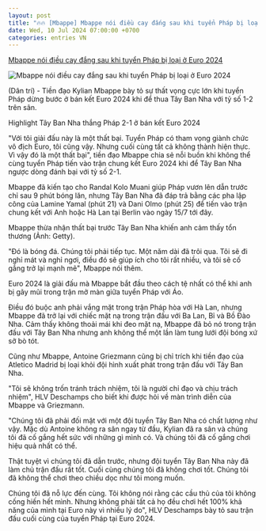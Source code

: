 ```yaml
---
layout: post
title: "🔥🔥 [Mbappe] Mbappe nói điều cay đắng sau khi tuyển Pháp bị loại ở Euro 2024"
date: Wed, 10 Jul 2024 07:00:00 +0700
categories: entries VN
---
```

[Mbappe nói điều cay đắng sau khi tuyển Pháp bị loại ở Euro 2024](https://dantri.com.vn/the-thao/mbappe-noi-dieu-cay-dang-sau-khi-tuyen-phap-bi-loai-o-euro-2024-20240710154557482.htm)

![Mbappe nói điều cay đắng sau khi tuyển Pháp bị loại ở Euro 2024](https://cdn1.dantri.com.vn/6qzvhXU4_tXNjZABzQWNcPZbojU=/zoom/1200_630/2024/07/10/1720559197625lcgalleryimagemu-crop-1720601008084.jpeg)

(Dân trí) - Tiền đạo Kylian Mbappe bày tỏ sự thất vọng cực lớn khi tuyển Pháp dừng bước ở bán kết Euro 2024 khi để thua Tây Ban Nha với tỷ số 1-2 trên sân.

Highlight Tây Ban Nha thắng Pháp 2-1 ở bán kết Euro 2024

"Với tôi giải đấu này là một thất bại. Tuyển Pháp có tham vọng giành chức vô địch Euro, tôi cũng vậy. Nhưng cuối cùng tất cả không thành hiện thực. Vì vậy đó là một thất bại", tiền đạo Mbappe chia sẻ nỗi buồn khi không thể cùng tuyển Pháp tiến vào trận chung kết Euro 2024 khi để Tây Ban Nha ngược dòng đánh bại với tỷ số 2-1.

Mbappe đã kiến tạo cho Randal Kolo Muani giúp Pháp vươn lên dẫn trước chỉ sau 9 phút bóng lăn, nhưng Tây Ban Nha đã đáp trả bằng các pha lập công của Lamine Yamal (phút 21) và Dani Olmo (phút 25) để tiến vào trận chung kết với Anh hoặc Hà Lan tại Berlin vào ngày 15/7 tới đây.

Mbappe thừa nhận thất bại trước Tây Ban Nha khiến anh cảm thấy tổn thương (Ảnh: Getty).

"Đó là bóng đá. Chúng tôi phải tiếp tục. Một năm dài đã trôi qua. Tôi sẽ đi nghỉ mát và nghỉ ngơi, điều đó sẽ giúp ích cho tôi rất nhiều, và tôi sẽ cố gắng trở lại mạnh mẽ", Mbappe nói thêm.

Euro 2024 là giải đấu mà Mbappe bắt đầu theo cách tệ nhất có thể khi anh bị gãy mũi trong trận mở màn giữa tuyển Pháp với Áo.

Điều đó buộc anh phải vắng mặt trong trận Pháp hòa với Hà Lan, nhưng Mbappe đã trở lại với chiếc mặt nạ trong trận đấu với Ba Lan, Bỉ và Bồ Đào Nha. Cảm thấy không thoải mái khi đeo mặt nạ, Mbappe đã bỏ nó trong trận đấu với Tây Ban Nha nhưng anh không thể một lần làm tung lưới đội bóng xứ sở bò tót.

Cũng như Mbappe, Antoine Griezmann cũng bị chỉ trích khi tiền đạo của Atletico Madrid bị loại khỏi đội hình xuất phát trong trận đấu với Tây Ban Nha.

"Tôi sẽ không trốn tránh trách nhiệm, tôi là người chỉ đạo và chịu trách nhiệm", HLV Deschamps cho biết khi được hỏi về màn trình diễn của Mbappe và Griezmann.

"Chúng tôi đã phải đối mặt với một đội tuyển Tây Ban Nha có chất lượng như vậy. Mặc dù Antoine không ra sân ngay từ đầu, Kylian đã ra sân và chúng tôi đã cố gắng hết sức với những gì mình có. Và chúng tôi đã cố gắng chơi hiệu quả nhất có thể.

Thật tuyệt vì chúng tôi đã dẫn trước, nhưng đội tuyển Tây Ban Nha này đã làm chủ trận đấu rất tốt. Cuối cùng chúng tôi đã không chơi tốt. Chúng tôi đã không thể chơi theo chiều dọc như tôi mong muốn.

Chúng tôi đã nỗ lực đến cùng. Tôi không nói rằng các cầu thủ của tôi không cống hiến hết mình. Nhưng không phải tất cả họ đều chơi hết 100% khả năng của mình tại Euro này vì nhiều lý do", HLV Deschamps bày tỏ sau trận đấu cuối cùng của tuyển Pháp tại Euro 2024.

